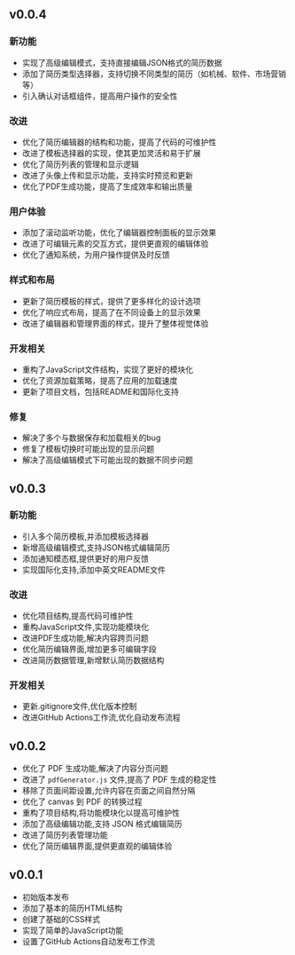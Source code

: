 ## v0.0.4

### 新功能
- 实现了高级编辑模式，支持直接编辑JSON格式的简历数据
- 添加了简历类型选择器，支持切换不同类型的简历（如机械、软件、市场营销等）
- 引入确认对话框组件，提高用户操作的安全性

### 改进
- 优化了简历编辑器的结构和功能，提高了代码的可维护性
- 改进了模板选择器的实现，使其更加灵活和易于扩展
- 优化了简历列表的管理和显示逻辑
- 改进了头像上传和显示功能，支持实时预览和更新
- 优化了PDF生成功能，提高了生成效率和输出质量

### 用户体验
- 添加了滚动监听功能，优化了编辑器控制面板的显示效果
- 改进了可编辑元素的交互方式，提供更直观的编辑体验
- 优化了通知系统，为用户操作提供及时反馈

### 样式和布局
- 更新了简历模板的样式，提供了更多样化的设计选项
- 优化了响应式布局，提高了在不同设备上的显示效果
- 改进了编辑器和管理界面的样式，提升了整体视觉体验

### 开发相关
- 重构了JavaScript文件结构，实现了更好的模块化
- 优化了资源加载策略，提高了应用的加载速度
- 更新了项目文档，包括README和国际化支持

### 修复
- 解决了多个与数据保存和加载相关的bug
- 修复了模板切换时可能出现的显示问题
- 解决了高级编辑模式下可能出现的数据不同步问题

## v0.0.3

### 新功能
- 引入多个简历模板,并添加模板选择器
- 新增高级编辑模式,支持JSON格式编辑简历
- 添加通知模态框,提供更好的用户反馈
- 实现国际化支持,添加中英文README文件

### 改进
- 优化项目结构,提高代码可维护性
- 重构JavaScript文件,实现功能模块化
- 改进PDF生成功能,解决内容跨页问题
- 优化简历编辑界面,增加更多可编辑字段
- 改进简历数据管理,新增默认简历数据结构

### 开发相关
- 更新.gitignore文件,优化版本控制
- 改进GitHub Actions工作流,优化自动发布流程


## v0.0.2

- 优化了 PDF 生成功能,解决了内容分页问题
- 改进了 `pdfGenerator.js` 文件,提高了 PDF 生成的稳定性
- 移除了页面间距设置,允许内容在页面之间自然分隔
- 优化了 canvas 到 PDF 的转换过程
- 重构了项目结构,将功能模块化以提高可维护性
- 添加了高级编辑功能,支持 JSON 格式编辑简历
- 改进了简历列表管理功能
- 优化了简历编辑界面,提供更直观的编辑体验

## v0.0.1

- 初始版本发布
- 添加了基本的简历HTML结构
- 创建了基础的CSS样式
- 实现了简单的JavaScript功能
- 设置了GitHub Actions自动发布工作流
